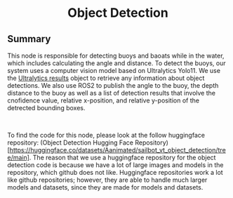 # <p style="text-align: center;"> Object Detection </p>

## **Summary**

This node is responsible for detecting buoys and baoats while in the water, which includes calculating the angle and distance. To detect the buoys, our system uses a computer vision model based on Ultralytics Yolo11. We use the <a href="https://docs.ultralytics.com/modes/predict/#working-with-results" target="_blank">Ultralytics  results</a> object to retrieve any information about object detections. We also use ROS2 to publish the angle to the buoy, the depth distance to the buoy as well as a list of detection results that involve the cnofidence value, relative x-position, and relative y-position of the detrected bounding boxes.

<br>

To find the code for this node, please look at the follow huggingface repository: (Object Detection Hugging Face Repository)[https://huggingface.co/datasets/Aanimated/sailbot_vt_object_detection/tree/main]. The reason that we use a huggingface repository for the object detection code is because we have a lot of large images and models in the repository, which github does not like. Huggingface repositories work a lot like github repositories; however, they are able to handle much larger models and datasets, since they are made for models and datasets. 
